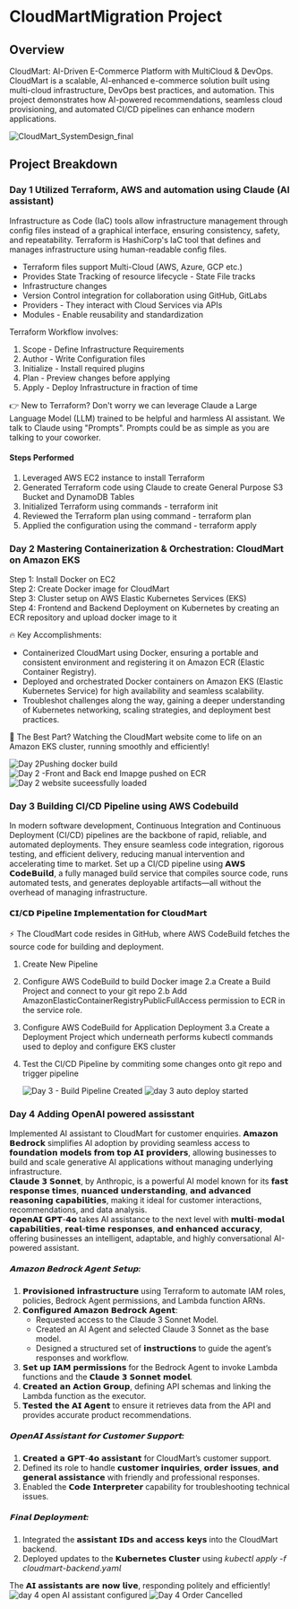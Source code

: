 # CloudMartMigration Project
## Overview
CloudMart: AI-Driven E-Commerce Platform with MultiCloud & DevOps. CloudMart is a scalable, AI-enhanced e-commerce solution built using multi-cloud infrastructure, DevOps best practices, and automation. This project demonstrates how AI-powered recommendations, seamless cloud provisioning, and automated CI/CD pipelines can enhance modern applications.

![CloudMart_SystemDesign_final](https://github.com/user-attachments/assets/c9d298ae-412e-4830-8efa-a6f4751ab909)


## Project Breakdown

### Day 1 Utilized Terraform, AWS and automation using Claude (AI assistant)

Infrastructure as Code (IaC) tools allow infrastructure management through config files instead of a graphical interface, ensuring consistency, safety, and repeatability. Terraform is HashiCorp's IaC tool that defines and manages infrastructure using human-readable config files. 
- Terraform files support Multi-Cloud (AWS, Azure, GCP etc.)
- Provides State Tracking of resource lifecycle - State File tracks
- Infrastructure changes
- Version Control integration for collaboration using GitHub, GitLabs
- Providers - They interact with Cloud Services via APIs
- Modules - Enable reusability and standardization

Terraform Workflow involves:
1. Scope - Define Infrastructure Requirements
2. Author - Write Configuration files
3. Initialize - Install required plugins
4. Plan - Preview changes before applying
5. Apply - Deploy Infrastructure in fraction of time

👉 New to Terraform? Don't worry we can leverage Claude a Large Language Model (LLM) trained to be helpful and harmless AI assistant. We talk to Claude using "Prompts". Prompts could be as simple as you are talking to your coworker.

#### Steps Performed
1. Leveraged AWS EC2 instance to install Terraform 
2. Generated Terraform code using Claude to create General Purpose S3 Bucket and DynamoDB Tables
3. Initialized Terraform using commands - terraform init
4. Reviewed the Terraform plan using command - terraform plan
5. Applied the configuration using the command - terraform apply



### Day 2 Mastering Containerization & Orchestration: CloudMart on Amazon EKS

Step 1: Install Docker on EC2  
Step 2: Create Docker image for CloudMart  
Step 3: Cluster setup on AWS Elastic Kubernetes Services (EKS)  
Step 4: Frontend and Backend Deployment on Kubernetes by creating an ECR repository and upload docker image to it  

🔥 Key Accomplishments:
- Containerized CloudMart using Docker, ensuring a portable and consistent environment and registering it on Amazon ECR (Elastic Container Registry).
- Deployed and orchestrated Docker containers on Amazon EKS (Elastic Kubernetes Service) for high availability and seamless scalability.
- Troubleshot challenges along the way, gaining a deeper understanding of Kubernetes networking, scaling strategies, and deployment best practices.

🌟 The Best Part?
Watching the CloudMart website come to life on an Amazon EKS cluster, running smoothly and efficiently!

![Day 2Pushing docker build](https://github.com/user-attachments/assets/ba178cb5-b73d-4927-bb5c-74592e30b0ab)
![Day 2 -Front and Back end Imapge pushed on ECR](https://github.com/user-attachments/assets/1bfb3430-4b01-4d02-af3a-f7c7c3105439)
![Day 2 website suceessfully loaded](https://github.com/user-attachments/assets/ddb2d460-09b6-4ec1-82eb-2ec122bc0edb)

### Day 3 Building CI/CD Pipeline using AWS Codebuild

In modern software development, Continuous Integration and Continuous Deployment (CI/CD) pipelines are the backbone of rapid, reliable, and automated deployments. They ensure seamless code integration, rigorous testing, and efficient delivery, reducing manual intervention and accelerating time to market.
Set up a CI/CD pipeline using 𝗔𝗪𝗦 𝗖𝗼𝗱𝗲𝗕𝘂𝗶𝗹𝗱, a fully managed build service that compiles source code, runs automated tests, and generates deployable artifacts—all without the overhead of managing infrastructure.

#### 𝗖𝗜/𝗖𝗗 𝗣𝗶𝗽𝗲𝗹𝗶𝗻𝗲 𝗜𝗺𝗽𝗹𝗲𝗺𝗲𝗻𝘁𝗮𝘁𝗶𝗼𝗻 𝗳𝗼𝗿 𝗖𝗹𝗼𝘂𝗱𝗠𝗮𝗿𝘁
⚡ The CloudMart code resides in GitHub, where AWS CodeBuild fetches the source code for building and deployment.
1. Create New Pipeline
2. Configure AWS CodeBuild to build Docker image
  2.a Create a Build Project and connect to your git repo
  2.b Add AmazonElasticContainerRegistryPublicFullAccess permission to ECR in the service role.
3. Configure AWS CodeBuild for Application Deployment
     3.a Create a Deployment Project which underneath performs kubectl commands used to deploy and configure EKS cluster
4. Test the CI/CD Pipeline by commiting some changes onto git repo and trigger pipeline
   
   ![Day 3 - Build Pipeline Created](https://github.com/user-attachments/assets/3600b752-d0f9-4f31-a4a7-c150fdea2be5)
   ![day 3 auto deploy started](https://github.com/user-attachments/assets/45d08671-0d8d-470e-a385-f49892d4021e)

### Day 4 Adding OpenAI powered assisstant

Implemented AI assistant to CloudMart for customer enquiries.
𝗔𝗺𝗮𝘇𝗼𝗻 𝗕𝗲𝗱𝗿𝗼𝗰𝗸 simplifies AI adoption by providing seamless access to 𝗳𝗼𝘂𝗻𝗱𝗮𝘁𝗶𝗼𝗻 𝗺𝗼𝗱𝗲𝗹𝘀 𝗳𝗿𝗼𝗺 𝘁𝗼𝗽 𝗔𝗜 𝗽𝗿𝗼𝘃𝗶𝗱𝗲𝗿𝘀, allowing businesses to build and scale generative AI applications without managing underlying infrastructure.  
𝗖𝗹𝗮𝘂𝗱𝗲 𝟯 𝗦𝗼𝗻𝗻𝗲𝘁, by Anthropic, is a powerful AI model known for its 𝗳𝗮𝘀𝘁 𝗿𝗲𝘀𝗽𝗼𝗻𝘀𝗲 𝘁𝗶𝗺𝗲𝘀, 𝗻𝘂𝗮𝗻𝗰𝗲𝗱 𝘂𝗻𝗱𝗲𝗿𝘀𝘁𝗮𝗻𝗱𝗶𝗻𝗴, 𝗮𝗻𝗱 𝗮𝗱𝘃𝗮𝗻𝗰𝗲𝗱 𝗿𝗲𝗮𝘀𝗼𝗻𝗶𝗻𝗴 𝗰𝗮𝗽𝗮𝗯𝗶𝗹𝗶𝘁𝗶𝗲𝘀, making it ideal for customer interactions, recommendations, and data analysis.  
𝗢𝗽𝗲𝗻𝗔𝗜 𝗚𝗣𝗧-𝟰𝗼 takes AI assistance to the next level with 𝗺𝘂𝗹𝘁𝗶-𝗺𝗼𝗱𝗮𝗹 𝗰𝗮𝗽𝗮𝗯𝗶𝗹𝗶𝘁𝗶𝗲𝘀, 𝗿𝗲𝗮𝗹-𝘁𝗶𝗺𝗲 𝗿𝗲𝘀𝗽𝗼𝗻𝘀𝗲𝘀, 𝗮𝗻𝗱 𝗲𝗻𝗵𝗮𝗻𝗰𝗲𝗱 𝗮𝗰𝗰𝘂𝗿𝗮𝗰𝘆, offering businesses an intelligent, adaptable, and highly conversational AI-powered assistant.  

##### 𝗔𝗺𝗮𝘇𝗼𝗻 𝗕𝗲𝗱𝗿𝗼𝗰𝗸 𝗔𝗴𝗲𝗻𝘁 𝗦𝗲𝘁𝘂𝗽:
1. 𝗣𝗿𝗼𝘃𝗶𝘀𝗶𝗼𝗻𝗲𝗱 𝗶𝗻𝗳𝗿𝗮𝘀𝘁𝗿𝘂𝗰𝘁𝘂𝗿𝗲 using Terraform to automate IAM roles, policies, Bedrock Agent permissions, and Lambda function ARNs.
2. 𝗖𝗼𝗻𝗳𝗶𝗴𝘂𝗿𝗲𝗱 𝗔𝗺𝗮𝘇𝗼𝗻 𝗕𝗲𝗱𝗿𝗼𝗰𝗸 𝗔𝗴𝗲𝗻𝘁:
      - Requested access to the Claude 3 Sonnet Model.
      - Created an AI Agent and selected Claude 3 Sonnet as the base model.
      - Designed a structured set of 𝗶𝗻𝘀𝘁𝗿𝘂𝗰𝘁𝗶𝗼𝗻𝘀 to guide the agent’s responses and workflow.
3. 𝗦𝗲𝘁 𝘂𝗽 𝗜𝗔𝗠 𝗽𝗲𝗿𝗺𝗶𝘀𝘀𝗶𝗼𝗻𝘀 for the Bedrock Agent to invoke Lambda functions and the 𝗖𝗹𝗮𝘂𝗱𝗲 𝟯 𝗦𝗼𝗻𝗻𝗲𝘁 𝗺𝗼𝗱𝗲𝗹.
4. 𝗖𝗿𝗲𝗮𝘁𝗲𝗱 𝗮𝗻 𝗔𝗰𝘁𝗶𝗼𝗻 𝗚𝗿𝗼𝘂𝗽, defining API schemas and linking the Lambda function as the executor.
5. 𝗧𝗲𝘀𝘁𝗲𝗱 𝘁𝗵𝗲 𝗔𝗜 𝗔𝗴𝗲𝗻𝘁 to ensure it retrieves data from the API and provides accurate product recommendations.

##### 𝗢𝗽𝗲𝗻𝗔𝗜 𝗔𝘀𝘀𝗶𝘀𝘁𝗮𝗻𝘁 𝗳𝗼𝗿 𝗖𝘂𝘀𝘁𝗼𝗺𝗲𝗿 𝗦𝘂𝗽𝗽𝗼𝗿𝘁:
1. 𝗖𝗿𝗲𝗮𝘁𝗲𝗱 𝗮 𝗚𝗣𝗧-𝟰𝗼 𝗮𝘀𝘀𝗶𝘀𝘁𝗮𝗻𝘁 for CloudMart’s customer support.
2. Defined its role to handle 𝗰𝘂𝘀𝘁𝗼𝗺𝗲𝗿 𝗶𝗻𝗾𝘂𝗶𝗿𝗶𝗲𝘀, 𝗼𝗿𝗱𝗲𝗿 𝗶𝘀𝘀𝘂𝗲𝘀, 𝗮𝗻𝗱 𝗴𝗲𝗻𝗲𝗿𝗮𝗹 𝗮𝘀𝘀𝗶𝘀𝘁𝗮𝗻𝗰𝗲 with friendly and professional responses.
3. Enabled the 𝗖𝗼𝗱𝗲 𝗜𝗻𝘁𝗲𝗿𝗽𝗿𝗲𝘁𝗲𝗿 capability for troubleshooting technical issues.

##### 𝗙𝗶𝗻𝗮𝗹 𝗗𝗲𝗽𝗹𝗼𝘆𝗺𝗲𝗻𝘁:
1. Integrated the 𝗮𝘀𝘀𝗶𝘀𝘁𝗮𝗻𝘁 𝗜𝗗𝘀 𝗮𝗻𝗱 𝗮𝗰𝗰𝗲𝘀𝘀 𝗸𝗲𝘆𝘀 into the CloudMart backend.
2. Deployed updates to the 𝗞𝘂𝗯𝗲𝗿𝗻𝗲𝘁𝗲𝘀 𝗖𝗹𝘂𝘀𝘁𝗲𝗿 using 𝘬𝘶𝘣𝘦𝘤𝘵𝘭 𝘢𝘱𝘱𝘭𝘺 -𝘧 𝘤𝘭𝘰𝘶𝘥𝘮𝘢𝘳𝘵-𝘣𝘢𝘤𝘬𝘦𝘯𝘥.𝘺𝘢𝘮𝘭

The 𝗔𝗜 𝗮𝘀𝘀𝗶𝘀𝘁𝗮𝗻𝘁𝘀 𝗮𝗿𝗲 𝗻𝗼𝘄 𝗹𝗶𝘃𝗲, responding politely and efficiently! 
![day 4 open AI assistant configured](https://github.com/user-attachments/assets/d06be7e1-4602-43f2-a300-2bc8a5cd9a26)
![Day 4 Order Cancelled](https://github.com/user-attachments/assets/59ef930d-675c-4a86-939a-cdc98060b42f)


